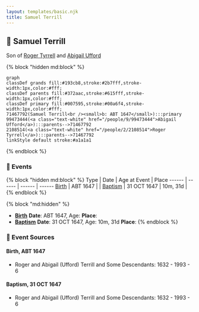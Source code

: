 ```yaml
---
layout: templates/basic.njk
title: Samuel Terrill
---
```

## 🔵 Samuel Terrill

Son of [Roger Tyrrell](/people/2/2108514) and [Abigail Ufford](/people/9/99473444)

{% block "hidden md:block" %}
```mermaid
graph
classDef grands fill:#193cb8,stroke:#2b7fff,stroke-width:1px,color:#fff;
classDef parents fill:#372aac,stroke:#615fff,stroke-width:1px,color:#fff;
classDef primary fill:#007595,stroke:#00a6f4,stroke-width:1px,color:#fff;
71467792(Samuel Terrill<br /><small>b: ABT 1647</small>):::primary
99473444(<a class="text-white" href="/people/9/99473444">Abigail Ufford</a>):::parents-->71467792
2108514(<a class="text-white" href="/people/2/2108514">Roger Tyrrell</a>):::parents-->71467792
linkStyle default stroke:#a1a1a1
```
{% endblock %}

### 📆 Events

{% block "hidden md:block" %}
Type | Date | Age at Event | Place
------ | ------ | ------ | ------
[Birth](#event-event-2) | ABT 1647 |  |
[Baptism](#event-event-0) | 31 OCT 1647 | 10m, 31d |
{% endblock %}

{% block "md:hidden" %}
- **[Birth](#event-event-2)**
**Date**: ABT 1647, Age:
**Place**:
- **[Baptism](#event-event-0)**
**Date**: 31 OCT 1647, Age: 10m, 31d
**Place**:
{% endblock %}

### 📰 Event Sources

#### <a id="event-event-2"></a> Birth, ABT 1647
* Roger and Abigail (Ufford) Terrill and Some Descendants: 1632 - 1993  - 6

#### <a id="event-event-0"></a> Baptism, 31 OCT 1647
* Roger and Abigail (Ufford) Terrill and Some Descendants: 1632 - 1993  - 6